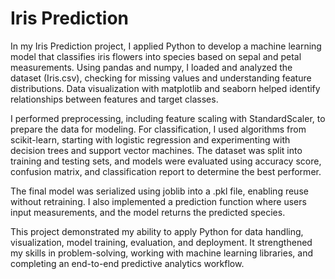 # Iris Prediction
In my Iris Prediction project, I applied Python to develop a machine learning model that classifies iris flowers into species based on sepal and petal measurements. Using pandas and numpy, I loaded and analyzed the dataset (Iris.csv), checking for missing values and understanding feature distributions. Data visualization with matplotlib and seaborn helped identify relationships between features and target classes.

I performed preprocessing, including feature scaling with StandardScaler, to prepare the data for modeling. For classification, I used algorithms from scikit-learn, starting with logistic regression and experimenting with decision trees and support vector machines. The dataset was split into training and testing sets, and models were evaluated using accuracy score, confusion matrix, and classification report to determine the best performer.

The final model was serialized using joblib into a .pkl file, enabling reuse without retraining. I also implemented a prediction function where users input measurements, and the model returns the predicted species.

This project demonstrated my ability to apply Python for data handling, visualization, model training, evaluation, and deployment. It strengthened my skills in problem-solving, working with machine learning libraries, and completing an end-to-end predictive analytics workflow.
